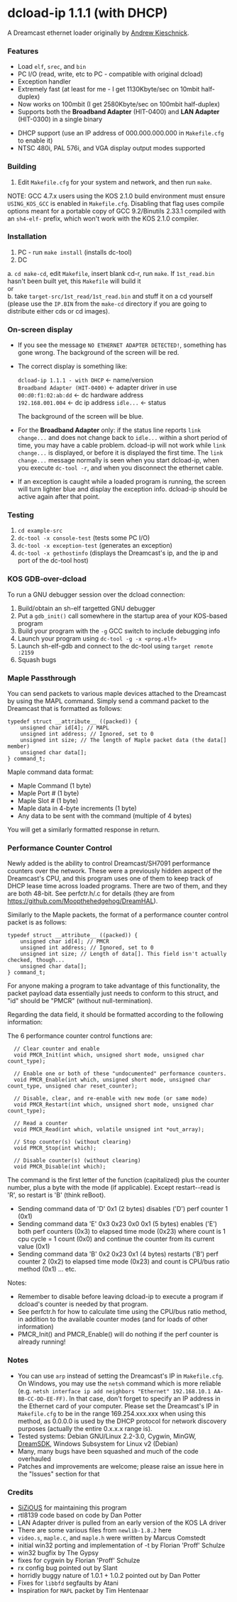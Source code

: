 
# dcload-ip 1.1.1 (with DHCP)

A Dreamcast ethernet loader originally by [Andrew Kieschnick](http://napalm-x.thegypsy.com/andrewk/dc/).

### Features

* Load  `elf`, `srec`, and `bin`
* PC I/O (read, write, etc to PC - compatible with original dcload)
* Exception handler
* Extremely fast (at least for me - I get 1130Kbyte/sec on 10mbit half-duplex)
* Now works on 100mbit (I get 2580Kbyte/sec on 100mbit half-duplex)
* Supports both the **Broadband Adapter** (HIT-0400) and **LAN Adapter** (HIT-0300)
  in a single binary
- DHCP support (use an IP address of 000.000.000.000 in `Makefile.cfg` to enable it)
- NTSC 480i, PAL 576i, and VGA display output modes supported

### Building

1. Edit `Makefile.cfg` for your system and network, and then run `make`.

NOTE: GCC 4.7.x users using the KOS 2.1.0 build environment must ensure
``USING_KOS_GCC`` is enabled in `Makefile.cfg`. Disabling that flag uses compile
options meant for a portable copy of GCC 9.2/Binutils 2.33.1 compiled with an
``sh4-elf-`` prefix, which won't work with the KOS 2.1.0 compiler.

### Installation

1. PC - run `make install` (installs dc-tool)
2. DC

 a. `cd make-cd`, edit `Makefile`, insert blank cd-r, run `make`. If
   `1st_read.bin` hasn't been built yet, this `Makefile` will build it  
 or  
 b. take `target-src/1st_read/1st_read.bin` and stuff it on a cd yourself
      (please use the `IP.BIN` from the `make-cd` directory if you are going
      to distribute either cds or cd images).

### On-screen display

* If you see the message `NO ETHERNET ADAPTER DETECTED!`, something has
  gone wrong. The background of the screen will be red.

* The correct display is something like:

  `dcload-ip 1.1.1 - with DHCP`  <- name/version  
  `Broadband Adapter (HIT-0400)`  <- adapter driver in use  
  `00:d0:f1:02:ab:dd`  <- dc hardware address  
  `192.168.001.004`  <- dc ip address
  `idle...`  <- status  

  The background of the screen will be blue.

* For the **Broadband Adapter** only: if the status line reports `link
  change...` and does not change back to `idle...` within a short period
  of time, you may have a cable problem. dcload-ip will not work while
  `link change...` is displayed, or before it is displayed the first time.
  The `link change...` message normally is seen when you start dcload-ip,
  when you execute `dc-tool -r`, and when you disconnect the ethernet cable.

* If an exception is caught while a loaded program is running, the screen
  will turn lighter blue and display the exception info. dcload-ip should be
  active again after that point.

### Testing

1. `cd example-src`
2. `dc-tool -x console-test` (tests some PC I/O)
3. `dc-tool -x exception-test` (generates an exception)
4. `dc-tool -x gethostinfo` (displays the Dreamcast's ip, and the ip and port of
   the dc-tool host)

### KOS GDB-over-dcload

To run a GNU debugger session over the dcload connection:

1. Build/obtain an sh-elf targetted GNU debugger
2. Put a `gdb_init()` call somewhere in the startup area of your
   KOS-based program
3. Build your program with the `-g` GCC switch to include debugging info
4. Launch your program using `dc-tool -g -x <prog.elf>`
5. Launch sh-elf-gdb and connect to the dc-tool using `target remote :2159`
6. Squash bugs

### Maple Passthrough

You can send packets to various maple devices attached to the Dreamcast by using
the MAPL command. Simply send a command packet to the Dreamcast that is formatted
as follows:

```
typedef struct __attribute__ ((packed)) {
	unsigned char id[4]; // MAPL
	unsigned int address; // Ignored, set to 0
	unsigned int size; // The length of Maple packet data (the data[] member)
	unsigned char data[];
} command_t;
```

Maple command data format:

- Maple Command (1 byte)  
- Maple Port # (1 byte)  
- Maple Slot # (1 byte)  
- Maple data in 4-byte increments (1 byte)  
- Any data to be sent with the command (multiple of 4 bytes)  

You will get a similarly formatted response in return.

### Performance Counter Control

Newly added is the ability to control Dreamcast/SH7091 performance counters over
the network. These were a previously hidden aspect of the Dreamcast's CPU, and
this program uses one of them to keep track of DHCP lease time across loaded
programs. There are two of them, and they are both 48-bit. See perfctr.h/.c for
details (they are from https://github.com/Moopthehedgehog/DreamHAL).

Similarly to the Maple packets, the format of a performance counter control packet
is as follows:

```
typedef struct __attribute__ ((packed)) {
	unsigned char id[4]; // PMCR
	unsigned int address; // Ignored, set to 0
	unsigned int size; // Length of data[]. This field isn't actually checked, though...
	unsigned char data[];
} command_t;
```
For anyone making a program to take advantage of this functionality, the packet
payload data essentially just needs to conform to this struct, and "id" should
be "PMCR" (without null-termination).

Regarding the data field, it should be formatted according to the following information:

The 6 performance counter control functions are:
```
  // Clear counter and enable
  void PMCR_Init(int which, unsigned short mode, unsigned char count_type);

  // Enable one or both of these "undocumented" performance counters.
  void PMCR_Enable(int which, unsigned short mode, unsigned char count_type, unsigned char reset_counter);

  // Disable, clear, and re-enable with new mode (or same mode)
  void PMCR_Restart(int which, unsigned short mode, unsigned char count_type);

  // Read a counter
  void PMCR_Read(int which, volatile unsigned int *out_array);

  // Stop counter(s) (without clearing)
  void PMCR_Stop(int which);

  // Disable counter(s) (without clearing)
  void PMCR_Disable(int which);
```
The command is the first letter of the function (capitalized) plus the counter
number, plus a byte with the mode (if applicable). Except restart--read is 'R',
so restart is 'B' (think reBoot).

- Sending command data of 'D' 0x1 (2 bytes) disables ('D') perf counter 1 (0x1)   
- Sending command data 'E' 0x3 0x23 0x0 0x1 (5 bytes) enables ('E') both perf
counters (0x3) to elapsed time mode (0x23) where count is 1 cpu cycle = 1 count
(0x0) and continue the counter from its current value (0x1)
- Sending command data 'B' 0x2 0x23 0x1 (4 bytes) restarts ('B') perf counter 2
(0x2) to elapsed time mode (0x23) and count is CPU/bus ratio method (0x1)
...
etc.

Notes:
- Remember to disable before leaving dcload-ip to execute a program if dcload's
counter is needed by that program.
- See perfctr.h for how to calculate time using the CPU/bus ratio method, in
addition to the available counter modes (and for loads of other information)
- PMCR_Init() and PMCR_Enable() will do nothing if the perf counter is already running!

### Notes

* You can use `arp` instead of setting the Dreamcast's IP in `Makefile.cfg`.
On Windows, you may use the `netsh` command which is more reliable (e.g. `netsh
  interface ip add neighbors "Ethernet" 192.168.10.1 AA-BB-CC-DD-EE-FF)`. In that
  case, don't forget to specify an IP address in the Ethernet card of your computer.
  Please set the Dreamcast's IP in `Makefile.cfg` to be in the range 169.254.xxx.xxx
  when using this method, as 0.0.0.0 is used by the DHCP protocol for network
  discovery purposes (actually the entire 0.x.x.x range is).
* Tested systems: Debian GNU/Linux 2.2-3.0, Cygwin, MinGW,
[DreamSDK](https://www.dreamsdk.org), Windows Subsystem for Linux v2 (Debian)
* Many, many bugs have been squashed and much of the code overhauled
* Patches and improvements are welcome; please raise an issue here in the "Issues"
section for that

### Credits

* [SiZiOUS](https://www.github.com/SiZiOUS) for maintaining this program
* rtl8139 code based on code by Dan Potter
* LAN Adapter driver is pulled from an early version of the KOS LA driver
* There are some various files from `newlib-1.8.2` here
* `video.s`, `maple.c`, and `maple.h` were written by Marcus Comstedt
* initial win32 porting and implementation of -t by Florian 'Proff' Schulze
* win32 bugfix by The Gypsy
* fixes for cygwin by Florian 'Proff' Schulze
* rx config bug pointed out by Slant
* horridly buggy nature of 1.0.1 + 1.0.2 pointed out by Dan Potter
* Fixes for `libbfd` segfaults by Atani
* Inspiration for `MAPL` packet by Tim Hentenaar
